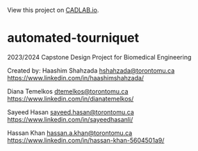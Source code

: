 View this project on [CADLAB.io](https://cadlab.io/project/27395). 

# automated-tourniquet
2023/2024 Capstone Design Project for Biomedical Engineering

Created by:
Haashim Shahzada hshahzada@torontomu.ca
https://www.linkedin.com/in/haashimshahzada/

Diana Temelkos dtemelkos@torontomu.ca
https://www.linkedin.com/in/dianatemelkos/

Sayeed Hasan sayeed.hasan@torontomu.ca
https://www.linkedin.com/in/sayeedhasanli/

Hassan Khan hassan.a.khan@torontomu.ca
https://www.linkedin.com/in/hassan-khan-5604501a9/

